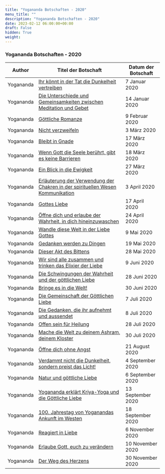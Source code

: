 ```yaml
---
title: "Yogananda Botschaften - 2020"
menu_title: ""
description: "Yogananda Botschaften - 2020"
date: 2023-02-12 06:00:00+00:00
draft: False
hidden: True
weight:
---
```

### Yogananda Botschaften - 2020

**Author** | **Titel der Botschaft** | **Datum der Botschaft**  
---|---|---
Yogananda | [Ihr könnt in der Tat die Dunkelheit vertreiben](/aktuelle-botschaften/aktuelle-botschaften-in-reihenfolge-des-datums/aktuelle-botschaften-2020/ihr-koennt-in-der-tat-die-dunkelheit-vertreiben-jw-yogananda-7-januar-2020/) | 7 Januar 2020
Yogananda | [Die Unterschiede und Gemeinsamkeiten zwischen Meditation und Gebet](/aktuelle-botschaften/aktuelle-botschaften-in-reihenfolge-des-datums/aktuelle-botschaften-2020/die-unterschiede-und-gemeinsamkeiten-zwischen-meditation-und-gebet-jw-yogananda-14-januar-2020/) | 14 Januar 2020
Yogananda | [Göttliche Romanze](/aktuelle-botschaften/aktuelle-botschaften-in-reihenfolge-des-datums/aktuelle-botschaften-2020/goettliche-romanze-jw-yogananda-9-februar-2020/) | 9 Februar 2020
Yogananda | [Nicht verzweifeln](/aktuelle-botschaften/aktuelle-botschaften-in-reihenfolge-des-datums/aktuelle-botschaften-2020/nicht-verzweifeln-jw-yogananda-3-maerz-2020/) | 3 März 2020
Yogananda | [Bleibt in Gnade](/aktuelle-botschaften/aktuelle-botschaften-in-reihenfolge-des-datums/aktuelle-botschaften-2020/bleibt-in-gnade-jw-yogananda-17-maerz-2020/) | 17 März 2020
Yogananda | [Wenn Gott die Seele berührt, gibt es keine Barrieren](/aktuelle-botschaften/aktuelle-botschaften-in-reihenfolge-des-datums/aktuelle-botschaften-2020/wenn-gott-die-seele-beruehrt-gibt-es-keine-barrieren-jw-yogananda-18-maerz-2020/) | 18 März 2020
Yogananda | [Ein Blick in die Ewigkeit](/aktuelle-botschaften/aktuelle-botschaften-in-reihenfolge-des-datums/aktuelle-botschaften-2020/ein-blick-in-die-ewigkeit-jw-yogananda-27-maerz-2020/) | 27 März 2020
Yogananda | [Erläuterung der Verwendung der Chakren in der spirituellen Wesen Kommunikation](/aktuelle-botschaften/aktuelle-botschaften-in-reihenfolge-des-datums/aktuelle-botschaften-2020/erlaeuterung-der-verwendung-der-chakren-in-der-spirituellen-wesen-kommunikation-jw-yogananda-3-april-2020/) | 3 April 2020
Yogananda | [Gottes Liebe](/aktuelle-botschaften/aktuelle-botschaften-in-reihenfolge-des-datums/aktuelle-botschaften-2020/gottes-liebe-jw-yogananda-17-april-2020/) | 17 April 2020
Yogananda | [Öffne dich und erlaube der Wahrheit, in dich hineinzuwaschen](/aktuelle-botschaften/aktuelle-botschaften-in-reihenfolge-des-datums/aktuelle-botschaften-2020/oeffne-dich-und-erlaube-der-wahrheit-in-dich-hineinzuwaschen-af-yogananda-24-april-2020/) | 24 April 2020
Yogananda | [Wandle diese Welt in der Liebe Gottes](/aktuelle-botschaften/aktuelle-botschaften-in-reihenfolge-des-datums/aktuelle-botschaften-2020/wandle-diese-welt-in-der-liebe-gottes-jw-yogananda-9-mai-2020/) | 9 Mai 2020
Yogananda | [Gedanken werden zu Dingen](/aktuelle-botschaften/aktuelle-botschaften-in-reihenfolge-des-datums/aktuelle-botschaften-2020/gedanken-werden-zu-dingen-jw-yogananda-19-mai-2020/) | 19 Mai 2020
Yogananda | [Dieser Akt des Bittens](/aktuelle-botschaften/aktuelle-botschaften-in-reihenfolge-des-datums/aktuelle-botschaften-2020/dieser-akt-des-bittens-jw-yogananda-28-mai-2020/) | 28 Mai 2020
Yogananda | [Wir sind alle zusammen und trinken das Elixier der Liebe](/aktuelle-botschaften/aktuelle-botschaften-in-reihenfolge-des-datums/aktuelle-botschaften-2020/wir-sind-alle-zusammen-und-trinken-das-elixier-der-liebe-af-yogananda-9-juni-2020/) | 9 Juni 2020
Yogananda | [Die Schwingungen der Wahrheit und der göttlichen Liebe](/aktuelle-botschaften/aktuelle-botschaften-in-reihenfolge-des-datums/aktuelle-botschaften-2020/die-schwingungen-der-wahrheit-und-der-goettlichen-liebe-jw-yogananda-28-juni-2020/) | 28 Juni 2020
Yogananda | [Bringe es in die Welt!](/aktuelle-botschaften/aktuelle-botschaften-in-reihenfolge-des-datums/aktuelle-botschaften-2020/bringe-es-in-die-welt-jw-yogananda-30-juni-2020/) | 30 Juni 2020
Yogananda | [Die Gemeinschaft der Göttlichen Liebe](/aktuelle-botschaften/aktuelle-botschaften-in-reihenfolge-des-datums/aktuelle-botschaften-2020/die-gemeinschaft-der-goettlichen-liebe-jw-yogananda-7-juli-2020/) | 7 Juli 2020
Yogananda | [Die Gedanken, die ihr aufnehmt und aussendet](/aktuelle-botschaften/aktuelle-botschaften-in-reihenfolge-des-datums/aktuelle-botschaften-2020/die-gedanken-die-ihr-aufnehmt-und-aussendet-jw-yogananda-8-juli-2020/) | 8 Juli 2020
Yogananda | [Offen sein für Heilung](/aktuelle-botschaften/aktuelle-botschaften-in-reihenfolge-des-datums/aktuelle-botschaften-2020/offen-sein-fuer-heilung-jw-yogananda-28-juli-2020/) | 28 Juli 2020
Yogananda | [Mache die Welt zu deinem Ashram, deinem Kloster](/aktuelle-botschaften/aktuelle-botschaften-in-reihenfolge-des-datums/aktuelle-botschaften-2020/mache-die-welt-zu-deinem-ashram-deinem-kloster-jw-yogananda-30-juli-2020/) | 30 Juli 2020
Yogananda | [Öffne dich ohne Angst](/aktuelle-botschaften/aktuelle-botschaften-in-reihenfolge-des-datums/aktuelle-botschaften-2020/oeffne-dich-ohne-angst-jw-yogananda-21-august-2020/) | 21 August 2020
Yogananda | [Verdammt nicht die Dunkelheit, sondern preist das Licht!](/aktuelle-botschaften/aktuelle-botschaften-in-reihenfolge-des-datums/aktuelle-botschaften-2020/verdammt-nicht-die-dunkelheit-sondern-preist-das-licht-jw-yogananda-4-september-2020/) | 4 September 2020
Yogananda | [Natur und göttliche Liebe](/aktuelle-botschaften/aktuelle-botschaften-in-reihenfolge-des-datums/aktuelle-botschaften-2020/natur-und-goettliche-liebe-jw-yogananda-6-september-2020/) | 6 September 2020
Yogananda | [Yogananda erklärt Kriya-Yoga und die Göttliche Liebe](/aktuelle-botschaften/aktuelle-botschaften-in-reihenfolge-des-datums/aktuelle-botschaften-2020/yogananda-erklaert-kriyayoga-und-die-goettliche-liebe-jw-yogananda-13-september-2020/) | 13 September 2020
Yogananda | [100. Jahrestag von Yoganandas Ankunft im Westen](/aktuelle-botschaften/aktuelle-botschaften-in-reihenfolge-des-datums/aktuelle-botschaften-2020/100-jahrestag-von-yoganandas-ankunft-im-westen-af-yogananda-18-september-2020/) | 18 September 2020
Yogananda | [Reagiert in Liebe](/aktuelle-botschaften/aktuelle-botschaften-in-reihenfolge-des-datums/aktuelle-botschaften-2020/reagiert-in-liebe-jw-yogananda-6-november-2020/) | 6 November 2020
Yogananda | [Erlaube Gott, euch zu verändern](/aktuelle-botschaften/aktuelle-botschaften-in-reihenfolge-des-datums/aktuelle-botschaften-2020/erlaube-gott-euch-zu-veraendern-jw-yogananda-10-november-2020/) | 10 November 2020
Yogananda | [Der Weg des Herzens](/aktuelle-botschaften/aktuelle-botschaften-in-reihenfolge-des-datums/aktuelle-botschaften-2020/der-weg-des-herzens-jw-yogananda-30-november-2020/) | 30 November 2020
